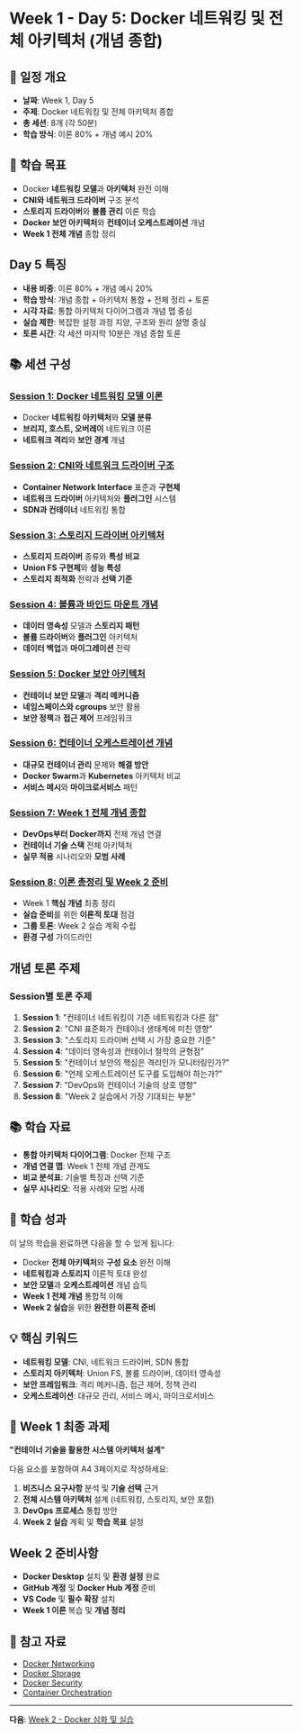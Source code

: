 # Week 1 - Day 5: Docker 네트워킹 및 전체 아키텍처 (개념 종합)

## 📅 일정 개요
- **날짜**: Week 1, Day 5
- **주제**: Docker 네트워킹 및 전체 아키텍처 종합
- **총 세션**: 8개 (각 50분)
- **학습 방식**: 이론 80% + 개념 예시 20%

## 🎯 학습 목표
- Docker **네트워킹 모델**과 **아키텍처** 완전 이해
- **CNI와 네트워크 드라이버** 구조 분석
- **스토리지 드라이버**와 **볼륨 관리** 이론 학습
- **Docker 보안 아키텍처**와 **컨테이너 오케스트레이션** 개념
- **Week 1 전체 개념** 종합 정리

## Day 5 특징
- **내용 비중**: 이론 80% + 개념 예시 20%
- **학습 방식**: 개념 종합 + 아키텍처 통합 + 전체 정리 + 토론
- **시각 자료**: 통합 아키텍처 다이어그램과 개념 맵 중심
- **실습 제한**: 복잡한 설정 과정 지양, 구조와 원리 설명 중심
- **토론 시간**: 각 세션 마지막 10분은 개념 종합 토론

## 📚 세션 구성

### [Session 1: Docker 네트워킹 모델 이론](./session_01.md)
- Docker **네트워킹 아키텍처**와 **모델 분류**
- **브리지, 호스트, 오버레이** 네트워크 이론
- **네트워크 격리**와 **보안 경계** 개념

### [Session 2: CNI와 네트워크 드라이버 구조](./session_02.md)
- **Container Network Interface** 표준과 **구현체**
- **네트워크 드라이버** 아키텍처와 **플러그인** 시스템
- **SDN과 컨테이너** 네트워킹 통합

### [Session 3: 스토리지 드라이버 아키텍처](./session_03.md)
- **스토리지 드라이버** 종류와 **특성 비교**
- **Union FS 구현체**와 **성능 특성**
- **스토리지 최적화** 전략과 **선택 기준**

### [Session 4: 볼륨과 바인드 마운트 개념](./session_04.md)
- **데이터 영속성** 모델과 **스토리지 패턴**
- **볼륨 드라이버**와 **플러그인** 아키텍처
- **데이터 백업**과 **마이그레이션** 전략

### [Session 5: Docker 보안 아키텍처](./session_05.md)
- **컨테이너 보안 모델**과 **격리 메커니즘**
- **네임스페이스와 cgroups** 보안 활용
- **보안 정책**과 **접근 제어** 프레임워크

### [Session 6: 컨테이너 오케스트레이션 개념](./session_06.md)
- **대규모 컨테이너 관리** 문제와 **해결 방안**
- **Docker Swarm**과 **Kubernetes** 아키텍처 비교
- **서비스 메시**와 **마이크로서비스** 패턴

### [Session 7: Week 1 전체 개념 종합](./session_07.md)
- **DevOps부터 Docker까지** 전체 개념 연결
- **컨테이너 기술 스택** 전체 아키텍처
- **실무 적용** 시나리오와 **모범 사례**

### [Session 8: 이론 총정리 및 Week 2 준비](./session_08.md)
- Week 1 **핵심 개념** 최종 정리
- **실습 준비**를 위한 **이론적 토대** 점검
- **그룹 토론**: Week 2 실습 계획 수립
- **환경 구성** 가이드라인

## 개념 토론 주제

### Session별 토론 주제
1. **Session 1**: "컨테이너 네트워킹이 기존 네트워킹과 다른 점"
2. **Session 2**: "CNI 표준화가 컨테이너 생태계에 미친 영향"
3. **Session 3**: "스토리지 드라이버 선택 시 가장 중요한 기준"
4. **Session 4**: "데이터 영속성과 컨테이너 철학의 균형점"
5. **Session 5**: "컨테이너 보안의 핵심은 격리인가 모니터링인가?"
6. **Session 6**: "언제 오케스트레이션 도구를 도입해야 하는가?"
7. **Session 7**: "DevOps와 컨테이너 기술의 상호 영향"
8. **Session 8**: "Week 2 실습에서 가장 기대되는 부분"

## 📚 학습 자료
- **통합 아키텍처 다이어그램**: Docker 전체 구조
- **개념 연결 맵**: Week 1 전체 개념 관계도
- **비교 분석표**: 기술별 특징과 선택 기준
- **실무 시나리오**: 적용 사례와 모범 사례

## 🎯 학습 성과
이 날의 학습을 완료하면 다음을 할 수 있게 됩니다:
- Docker **전체 아키텍처**와 **구성 요소** 완전 이해
- **네트워킹과 스토리지** 이론적 토대 완성
- **보안 모델**과 **오케스트레이션** 개념 습득
- **Week 1 전체 개념** 통합적 이해
- **Week 2 실습**을 위한 **완전한 이론적 준비**

## 💡 핵심 키워드
- **네트워킹 모델**: CNI, 네트워크 드라이버, SDN 통합
- **스토리지 아키텍처**: Union FS, 볼륨 드라이버, 데이터 영속성
- **보안 프레임워크**: 격리 메커니즘, 접근 제어, 정책 관리
- **오케스트레이션**: 대규모 관리, 서비스 메시, 마이크로서비스

## 📝 Week 1 최종 과제
**"컨테이너 기술을 활용한 시스템 아키텍처 설계"**

다음 요소를 포함하여 A4 3페이지로 작성하세요:
1. **비즈니스 요구사항** 분석 및 **기술 선택** 근거
2. **전체 시스템 아키텍처** 설계 (네트워킹, 스토리지, 보안 포함)
3. **DevOps 프로세스** 통합 방안
4. **Week 2 실습** 계획 및 **학습 목표** 설정

## Week 2 준비사항
- **Docker Desktop** 설치 및 **환경 설정** 완료
- **GitHub 계정** 및 **Docker Hub 계정** 준비
- **VS Code** 및 **필수 확장** 설치
- **Week 1 이론** 복습 및 **개념 정리**

## 🔗 참고 자료
- [Docker Networking](https://docs.docker.com/network/)
- [Docker Storage](https://docs.docker.com/storage/)
- [Docker Security](https://docs.docker.com/engine/security/)
- [Container Orchestration](https://kubernetes.io/docs/concepts/)

---
**다음**: [Week 2 - Docker 심화 및 실습](../../week_02/README.md)
